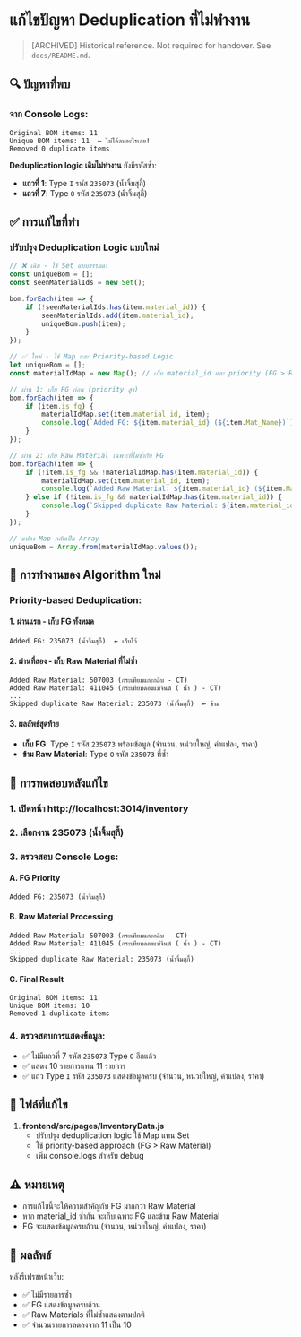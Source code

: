 # แก้ไขปัญหา Deduplication ที่ไม่ทำงาน

> [ARCHIVED] Historical reference. Not required for handover. See `docs/README.md`.

## 🔍 **ปัญหาที่พบ**

### จาก Console Logs:
```
Original BOM items: 11
Unique BOM items: 11  ← ไม่ได้ลบอะไรเลย!
Removed 0 duplicate items
```

**Deduplication logic เดิมไม่ทำงาน** ยังมีรหัสซ้ำ:
- **แถวที่ 1**: Type `I` รหัส `235073` (น้ำจิ้มสุกี้)
- **แถวที่ 7**: Type `O` รหัส `235073` (น้ำจิ้มสุกี้)

## ✅ **การแก้ไขที่ทำ**

### ปรับปรุง Deduplication Logic แบบใหม่

```javascript
// ❌ เดิม - ใช้ Set แบบธรรมดา
const uniqueBom = [];
const seenMaterialIds = new Set();

bom.forEach(item => {
    if (!seenMaterialIds.has(item.material_id)) {
        seenMaterialIds.add(item.material_id);
        uniqueBom.push(item);
    }
});

// ✅ ใหม่ - ใช้ Map และ Priority-based Logic
let uniqueBom = [];
const materialIdMap = new Map(); // เก็บ material_id และ priority (FG > Raw Material)

// ผ่าน 1: เก็บ FG ก่อน (priority สูง)
bom.forEach(item => {
    if (item.is_fg) {
        materialIdMap.set(item.material_id, item);
        console.log(`Added FG: ${item.material_id} (${item.Mat_Name})`);
    }
});

// ผ่าน 2: เก็บ Raw Material เฉพาะที่ไม่ซ้ำกับ FG
bom.forEach(item => {
    if (!item.is_fg && !materialIdMap.has(item.material_id)) {
        materialIdMap.set(item.material_id, item);
        console.log(`Added Raw Material: ${item.material_id} (${item.Mat_Name})`);
    } else if (!item.is_fg && materialIdMap.has(item.material_id)) {
        console.log(`Skipped duplicate Raw Material: ${item.material_id} (${item.Mat_Name})`);
    }
});

// แปลง Map กลับเป็น Array
uniqueBom = Array.from(materialIdMap.values());
```

## 🎯 **การทำงานของ Algorithm ใหม่**

### Priority-based Deduplication:

#### 1. **ผ่านแรก - เก็บ FG ทั้งหมด**
```
Added FG: 235073 (น้ำจิ้มสุกี้)  ← เก็บไว้
```

#### 2. **ผ่านที่สอง - เก็บ Raw Material ที่ไม่ซ้ำ**
```
Added Raw Material: 507003 (กระเทียมแกะกลีบ - CT)
Added Raw Material: 411045 (กระเทียมดองแม่จินต์ ( น้ำ ) - CT)
...
Skipped duplicate Raw Material: 235073 (น้ำจิ้มสุกี้)  ← ข้าม
```

#### 3. **ผลลัพธ์สุดท้าย**
- **เก็บ FG**: Type `I` รหัส `235073` พร้อมข้อมูล (จำนวน, หน่วยใหญ่, ค่าแปลง, ราคา)
- **ข้าม Raw Material**: Type `O` รหัส `235073` ที่ซ้ำ

## 🧪 **การทดสอบหลังแก้ไข**

### 1. เปิดหน้า http://localhost:3014/inventory
### 2. เลือกงาน 235073 (น้ำจิ้มสุกี้)
### 3. ตรวจสอบ Console Logs:

#### A. FG Priority
```
Added FG: 235073 (น้ำจิ้มสุกี้)
```

#### B. Raw Material Processing
```
Added Raw Material: 507003 (กระเทียมแกะกลีบ - CT)
Added Raw Material: 411045 (กระเทียมดองแม่จินต์ ( น้ำ ) - CT)
...
Skipped duplicate Raw Material: 235073 (น้ำจิ้มสุกี้)
```

#### C. Final Result
```
Original BOM items: 11
Unique BOM items: 10
Removed 1 duplicate items
```

### 4. ตรวจสอบการแสดงข้อมูล:
- ✅ ไม่มีแถวที่ 7 รหัส `235073` Type `O` อีกแล้ว
- ✅ แสดง 10 รายการแทน 11 รายการ
- ✅ แถว Type `I` รหัส `235073` แสดงข้อมูลครบ (จำนวน, หน่วยใหญ่, ค่าแปลง, ราคา)

## 📁 **ไฟล์ที่แก้ไข**

1. **frontend/src/pages/InventoryData.js**
   - ปรับปรุง deduplication logic ใช้ Map แทน Set
   - ใช้ priority-based approach (FG > Raw Material)
   - เพิ่ม console.logs สำหรับ debug

## ⚠️ **หมายเหตุ**

- การแก้ไขนี้จะให้ความสำคัญกับ FG มากกว่า Raw Material
- หาก material_id ซ้ำกัน จะเก็บเฉพาะ FG และข้าม Raw Material
- FG จะแสดงข้อมูลครบถ้วน (จำนวน, หน่วยใหญ่, ค่าแปลง, ราคา)

## 🎯 **ผลลัพธ์**

หลังรีเฟรชหน้าเว็บ:
- ✅ ไม่มีรายการซ้ำ
- ✅ FG แสดงข้อมูลครบถ้วน
- ✅ Raw Materials ที่ไม่ซ้ำแสดงตามปกติ
- ✅ จำนวนรายการลดลงจาก 11 เป็น 10

